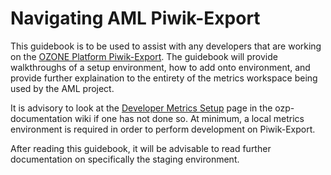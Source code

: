 Navigating AML Piwik-Export
======

This guidebook is to be used to assist with any developers that are working on the [OZONE Platform Piwik-Export](https://github.com/aml-development/piwik-export). The guidebook will provide walkthroughs of a setup environment, how to add onto environment, and provide further explaination to the entirety of the metrics workspace being used by the AML project.

It is advisory to look at the [Developer Metrics Setup](https://github.com/aml-development/ozp-documentation/wiki/Developer_Metrics_Setup) page in the ozp-documentation wiki if one has not done so. At minimum, a local metrics environment is required in order to perform development on Piwik-Export. 

After reading this guidebook, it will be advisable to read further documentation on specifically the staging environment.
